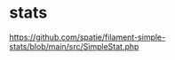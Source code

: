 # stats

<!-- Contenuto migrato da _docs/stats.txt -->

https://github.com/spatie/filament-simple-stats/blob/main/src/SimpleStat.php

